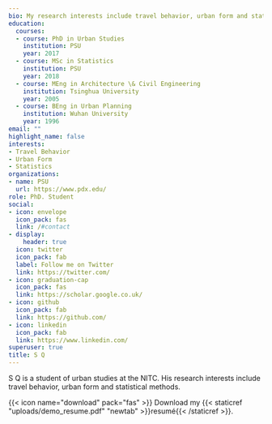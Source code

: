 ```yaml
---
bio: My research interests include travel behavior, urban form and statistical methods.
education:
  courses:
  - course: PhD in Urban Studies
    institution: PSU
    year: 2017
  - course: MSc in Statistics
    institution: PSU
    year: 2018
  - course: MEng in Architecture \& Civil Engineering
    institution: Tsinghua University
    year: 2005
  - course: BEng in Urban Planning
    institution: Wuhan University
    year: 1996
email: ""
highlight_name: false
interests:
- Travel Behavior
- Urban Form
- Statistics
organizations:
- name: PSU
  url: https://www.pdx.edu/
role: PhD. Student
social:
- icon: envelope
  icon_pack: fas
  link: /#contact
- display:
    header: true
  icon: twitter
  icon_pack: fab
  label: Follow me on Twitter
  link: https://twitter.com/
- icon: graduation-cap
  icon_pack: fas
  link: https://scholar.google.co.uk/
- icon: github
  icon_pack: fab
  link: https://github.com/
- icon: linkedin
  icon_pack: fab
  link: https://www.linkedin.com/
superuser: true
title: S Q
---
```


S Q is a student of urban studies at the NITC. His research interests include travel behavior, urban form and statistical methods.


{{< icon name="download" pack="fas" >}} Download my {{< staticref "uploads/demo_resume.pdf" "newtab" >}}resumé{{< /staticref >}}.
